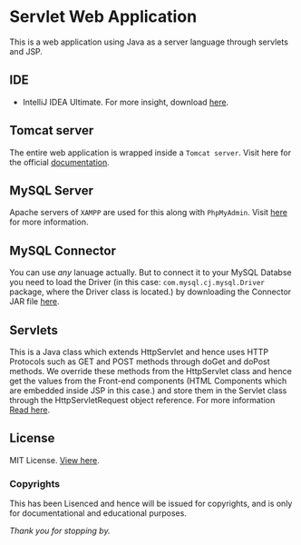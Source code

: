 # Servlet Web Application
This is a web application using Java as a server language through servlets and JSP.

## IDE 
- IntelliJ IDEA Ultimate. 
For more insight, download [here](https://www.jetbrains.com/idea/).

## Tomcat server
The entire web application is wrapped inside a `Tomcat server`. Visit here for the official [documentation](http://tomcat.apache.org/).

## MySQL Server
Apache servers of `XAMPP` are used for this along with `PhpMyAdmin`. Visit [here](https://www.apachefriends.org/download.html) for more information.

## MySQL Connector
You can use *any* lanuage actually. But to connect it to your MySQL Databse you need to load the Driver (in this case: `com.mysql.cj.mysql.Driver` package, where the Driver class is located.) by downloading the Connector JAR file 
[here](https://dev.mysql.com/downloads/connector/j/).

## Servlets
This is a Java class which extends HttpServlet and hence uses HTTP Protocols such as GET and POST methods through doGet and doPost methods. 
We override these methods from the HttpServlet class and hence get the values from the Front-end components (HTML Components which are embedded
inside JSP in this case.) and store them in the Servlet class through the HttpServletRequest object reference. For more information [Read here](https://www.javatpoint.com/servlet-tutorial). 

## License
MIT License. [View here](LICENSE).

### Copyrights
This has been Lisenced and hence will be issued for copyrights, and is only for documentational and educational purposes. 

_Thank you for stopping by._

